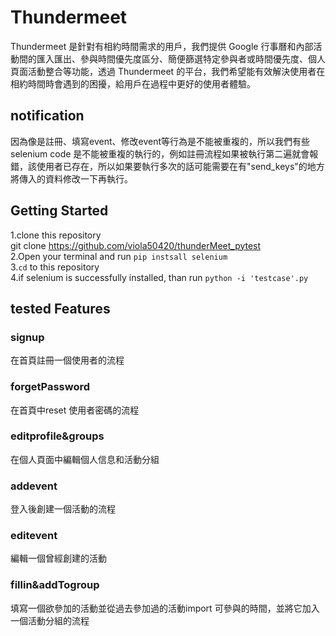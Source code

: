 # Thundermeet
Thundermeet 是針對有相約時間需求的用戶，我們提供 Google 行事曆和內部活動間的匯入匯出、參與時間優先度區分、簡便篩選特定參與者或時間優先度、個人頁面活動整合等功能，透過 Thundermeet 的平台，我們希望能有效解決使用者在相約時間時會遇到的困擾，給用戶在過程中更好的使用者體驗。

## notification
因為像是註冊、填寫event、修改event等行為是不能被重複的，所以我們有些selenium code 是不能被重複的執行的，例如註冊流程如果被執行第二遍就會報錯，該使用者已存在，所以如果要執行多次的話可能需要在有"send_keys"的地方將傳入的資料修改一下再執行。

## Getting Started
1.clone this repository<br>
git clone https://github.com/viola50420/thunderMeet_pytest<br>
2.Open your terminal and run `pip instsall selenium`<br>
3.`cd` to this repository<br>
4.if selenium is successfully installed, than run `python -i 'testcase'.py`<br>

## tested Features
### signup
在首頁註冊一個使用者的流程
### forgetPassword
在首頁中reset 使用者密碼的流程
### editprofile&groups
在個人頁面中編輯個人信息和活動分組
### addevent
登入後創建一個活動的流程
### editevent
編輯一個曾經創建的活動
### fillin&addTogroup
填寫一個欲參加的活動並從過去參加過的活動import 可參與的時間，並將它加入一個活動分組的流程
